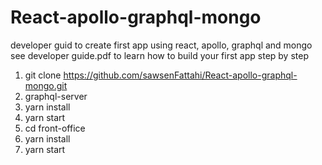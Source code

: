 # React-apollo-graphql-mongo
developer guid to create first app using react, apollo, graphql and mongo
see developer guide.pdf to learn how to build your first app step by step
1. git clone https://github.com/sawsenFattahi/React-apollo-graphql-mongo.git
2. graphql-server 
3. yarn install
4. yarn start
5. cd front-office
6. yarn install
7. yarn start
